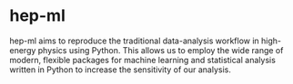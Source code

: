# hep-ml
hep-ml aims to reproduce the traditional data-analysis workflow in high-energy physics using Python. This allows us to employ the wide range of modern, flexible packages for machine learning and statistical analysis written in Python to increase the sensitivity of our analysis.

